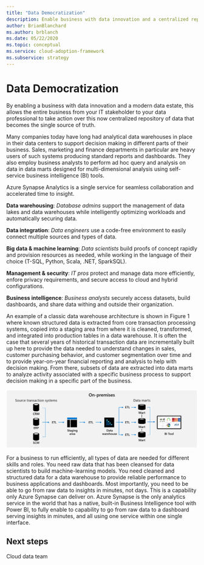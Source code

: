 ```yaml
---
title: "Data Democratization"
description: Enable business with data innovation and a centralized repository of data that becomes the single source of truth.
author: BrianBlanchard
ms.author: brblanch
ms.date: 05/22/2020
ms.topic: conceptual
ms.service: cloud-adoption-framework
ms.subservice: strategy
---
```


# Data Democratization

By enabling a business with data innovation and a modern data estate, this allows the entire business from your IT stakeholder to your data professional to take action over this now centralized repository of data that becomes the single source of truth.

Many companies today have long had analytical data warehouses in place in their data centers to support decision making in different parts of their business. Sales, marketing and finance departments in particular are heavy users of such systems producing standard reports and dashboards. They also employ business analysts to perform ad hoc query and analysis on data in data marts designed for multi-dimensional analysis using self-service business intelligence (BI) tools.  

Azure Synapse Analytics is a single service for seamless collaboration and accelerated time to insight.

**Data warehousing**: *Database admins* support the management of data lakes and data warehouses while intelligently optimizing workloads and automatically securing data.

**Data integration**: *Data engineers* use a code-free environment to easily connect multiple sources and types of data.

**Big data & machine learning**: *Data scientists* build proofs of concept rapidly and provision resources as needed, while working in the language of their choice (T-SQL, Python, Scala, .NET, SparkSQL).

**Management & security**: *IT pros* protect and manage data more efficiently, enfore privacy requirements, and secure access to cloud and hybrid configurations.

**Business intelligence**: *Business analysts* securely access datasets, build dashboards, and share data withing and outside their organization.

An example of a classic data warehouse architecture is shown in Figure 1 where known structured data is extracted from core transaction processing systems, copied into a staging area from where it is cleaned, transformed, and integrated into production tables in a data warehouse. It is often the case that several years of historical transaction data are incrementally built up here to provide the data needed to understand changes in sales, customer purchasing behavior, and customer segmentation over time and to provide year-on-year financial reporting and analysis to help with decision making. From there, subsets of data are extracted into data marts to analyze activity associated with a specific business process to support decision making in a specific part of the business.

![The classic data warehouse: the main data sources to a data warehouse have been transactional application databases](../../_images/analytics/the-classic-data-warehouse.png)

For a business to run efficiently, all types of data are needed for different skills and roles. You need raw data that has been cleansed for data scientists to build machine-learning models. You need cleaned and structured data for a data warehouse to provide reliable performance to business applications and dashboards. Most importantly, you need to be able to go from raw data to insights in minutes, not days. This is a capability only Azure Synapse can deliver on. Azure Synapse is the only analytics service in the world that has a native, built-in Business Intelligence tool with Power BI, to fully enable to capability to go from raw data to a dashboard serving insights in minutes, and all using one service within one single interface.

## Next steps

Cloud data team
